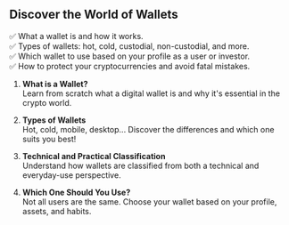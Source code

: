 ## **Discover the World of Wallets**

✅ What a wallet is and how it works.  
✅ Types of wallets: hot, cold, custodial, non-custodial, and more.  
✅ Which wallet to use based on your profile as a user or investor.  
✅ How to protect your cryptocurrencies and avoid fatal mistakes.  

1. **What is a Wallet?**  
   Learn from scratch what a digital wallet is and why it's essential in the crypto world.

2. **Types of Wallets**  
   Hot, cold, mobile, desktop... Discover the differences and which one suits you best!

3. **Technical and Practical Classification**  
   Understand how wallets are classified from both a technical and everyday-use perspective.

4. **Which One Should You Use?**  
   Not all users are the same. Choose your wallet based on your profile, assets, and habits.
